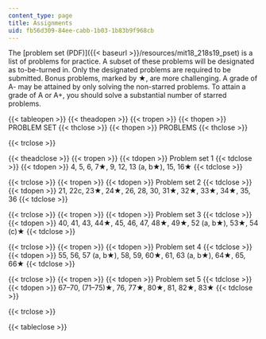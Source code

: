 ```yaml
---
content_type: page
title: Assignments
uid: fb56d309-84ee-cabb-1b03-1b83b9f968cb
---
```


The [problem set (PDF)]({{< baseurl >}}/resources/mit18_218s19_pset) is a list of problems for practice. A subset of these problems will be designated as to-be-turned in. Only the designated problems are required to be submitted. Bonus problems, marked by ★, are more challenging. A grade of A- may be attained by only solving the non-starred problems. To attain a grade of A or A+, you should solve a substantial number of starred problems.

{{< tableopen >}}
{{< theadopen >}}
{{< tropen >}}
{{< thopen >}}
PROBLEM SET
{{< thclose >}}
{{< thopen >}}
PROBLEMS
{{< thclose >}}

{{< trclose >}}

{{< theadclose >}}
{{< tropen >}}
{{< tdopen >}}
Problem set 1
{{< tdclose >}}
{{< tdopen >}}
4, 5, 6, 7★, 9, 12, 13 (a, b★), 15, 16★
{{< tdclose >}}

{{< trclose >}}
{{< tropen >}}
{{< tdopen >}}
Problem set 2
{{< tdclose >}}
{{< tdopen >}}
21, 22c, 23★, 24★, 26, 28, 30, 31★, 32★, 33★, 34★, 35, 36
{{< tdclose >}}

{{< trclose >}}
{{< tropen >}}
{{< tdopen >}}
Problem set 3
{{< tdclose >}}
{{< tdopen >}}
40, 41, 43, 44★, 45, 46, 47, 48★, 49★, 52 (a, b★), 53★, 54 (c)★
{{< tdclose >}}

{{< trclose >}}
{{< tropen >}}
{{< tdopen >}}
Problem set 4
{{< tdclose >}}
{{< tdopen >}}
55, 56, 57 (a, b★), 58, 59, 60★, 61, 63 (a, b★), 64★, 65, 66★
{{< tdclose >}}

{{< trclose >}}
{{< tropen >}}
{{< tdopen >}}
Problem set 5
{{< tdclose >}}
{{< tdopen >}}
67–70, (71–75)★, 76, 77★, 80★, 81, 82★, 83★
{{< tdclose >}}

{{< trclose >}}

{{< tableclose >}}